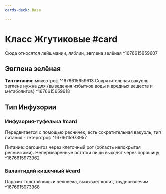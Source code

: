 ```yaml
---
cards-deck: Base

---
```


# Класс Жгутиковые #card 
Сюда относятся лейшмании, ляблии, эвглена зелёная
^1676615659607

## Эвглена зелёная
**Тип питания**::миксотроф ^1676615659613
Сократительная вакуоль эвглене нужна для {выведения избытков воды и вредных веществ и метаболитов}
^1676615659618
## Тип Инфузории

### Инфузория-туфелька #card 
Передвигается с помощью ресничек, есть сократительная вакуоль, тип питания - гетеротроф
^1676615973957

Питание::фагоцитоз через клеточный рот (область непокрытая ресничками). Неперываренные остатки пищи выходят через порошицу ^1676615973962

### Балантидий кишечный #card 
Паразит толстой кишки человека, вызывает колит, трудноизлечим
^1676615973968






